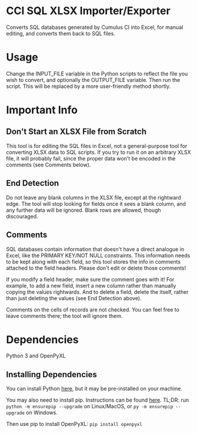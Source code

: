 # CCI SQL XLSX Importer/Exporter
 Converts SQL databases generated by Cumulus CI into Excel, for manual editing, and converts them back to SQL files.

# Usage
Change the INPUT_FILE variable in the Python scripts to reflect the file you wish to convert, and optionally the OUTPUT_FILE variable. Then run the script. This will be replaced by a more user-friendly method shortly.

# Important Info
## Don't Start an XLSX File from Scratch
This tool is for editing the SQL files in Excel, not a general-purpose tool for converting XLSX data to SQL scripts. If you try to run it on an arbitrary XLSX file, it will probably fail, since the proper data won't be encoded in the comments (see Comments below).

## End Detection
Do not leave any blank columns in the XLSX file, except at the rightward edge. The tool will stop looking for fields once it sees a blank column, and any further data will be ignored. Blank rows are allowed, though discouraged.

## Comments
SQL databases contain information that doesn't have a direct analogue in Excel, like the PRIMARY KEY/NOT NULL constraints. This information needs to be kept along with each field, so this tool stores the info in comments attached to the field headers. Please don't edit or delete those comments!

If you modify a field header, make sure the comment goes with it! For example, to add a new field, insert a new column rather than manually copying the values rightwards. And to delete a field, delete the itself, rather than just deleting the values (see End Detection above).

Comments on the cells of records are not checked. You can feel free to leave comments there; the tool will ignore them.

# Dependencies
Python 3 and OpenPyXL
## Installing Dependencies
You can install Python [here](https://www.python.org/downloads/), but it may be pre-installed on your machine.

You may also need to install pip. Instructions can be found [here](https://pip.pypa.io/en/stable/installation/). TL;DR: run `python -m ensurepip --upgrade` on Linux/MacOS, or `py -m ensurepip --upgrade` on Windows.

Then use pip to install OpenPyXL: `pip install openpyxl`